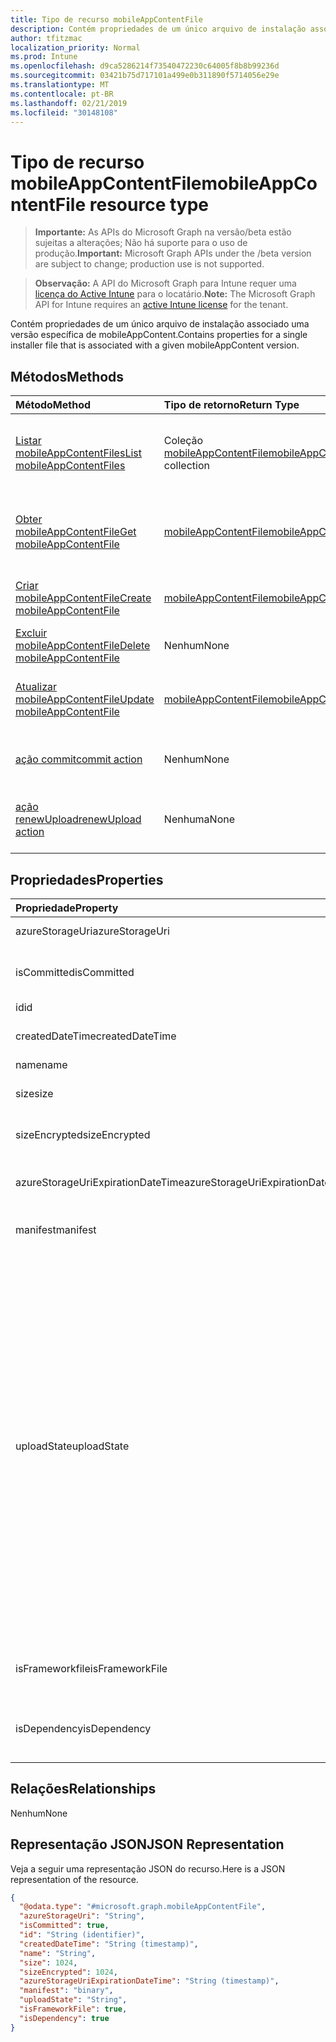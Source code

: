 ```yaml
---
title: Tipo de recurso mobileAppContentFile
description: Contém propriedades de um único arquivo de instalação associado uma versão específica de mobileAppContent.
author: tfitzmac
localization_priority: Normal
ms.prod: Intune
ms.openlocfilehash: d9ca5286214f73540472230c64005f8b8b99236d
ms.sourcegitcommit: 03421b75d717101a499e0b311890f5714056e29e
ms.translationtype: MT
ms.contentlocale: pt-BR
ms.lasthandoff: 02/21/2019
ms.locfileid: "30148108"
---
```

# <a name="mobileappcontentfile-resource-type"></a><span data-ttu-id="2d38c-103">Tipo de recurso mobileAppContentFile</span><span class="sxs-lookup"><span data-stu-id="2d38c-103">mobileAppContentFile resource type</span></span>

> <span data-ttu-id="2d38c-104">**Importante:** As APIs do Microsoft Graph na versão/beta estão sujeitas a alterações; Não há suporte para o uso de produção.</span><span class="sxs-lookup"><span data-stu-id="2d38c-104">**Important:** Microsoft Graph APIs under the /beta version are subject to change; production use is not supported.</span></span>

> <span data-ttu-id="2d38c-105">**Observação:** A API do Microsoft Graph para Intune requer uma [licença do Active Intune](https://go.microsoft.com/fwlink/?linkid=839381) para o locatário.</span><span class="sxs-lookup"><span data-stu-id="2d38c-105">**Note:** The Microsoft Graph API for Intune requires an [active Intune license](https://go.microsoft.com/fwlink/?linkid=839381) for the tenant.</span></span>

<span data-ttu-id="2d38c-106">Contém propriedades de um único arquivo de instalação associado uma versão específica de mobileAppContent.</span><span class="sxs-lookup"><span data-stu-id="2d38c-106">Contains properties for a single installer file that is associated with a given mobileAppContent version.</span></span>

## <a name="methods"></a><span data-ttu-id="2d38c-107">Métodos</span><span class="sxs-lookup"><span data-stu-id="2d38c-107">Methods</span></span>
|<span data-ttu-id="2d38c-108">Método</span><span class="sxs-lookup"><span data-stu-id="2d38c-108">Method</span></span>|<span data-ttu-id="2d38c-109">Tipo de retorno</span><span class="sxs-lookup"><span data-stu-id="2d38c-109">Return Type</span></span>|<span data-ttu-id="2d38c-110">Descrição</span><span class="sxs-lookup"><span data-stu-id="2d38c-110">Description</span></span>|
|:---|:---|:---|
|[<span data-ttu-id="2d38c-111">Listar mobileAppContentFiles</span><span class="sxs-lookup"><span data-stu-id="2d38c-111">List mobileAppContentFiles</span></span>](../api/intune-apps-mobileappcontentfile-list.md)|<span data-ttu-id="2d38c-112">Coleção [mobileAppContentFile](../resources/intune-apps-mobileappcontentfile.md)</span><span class="sxs-lookup"><span data-stu-id="2d38c-112">[mobileAppContentFile](../resources/intune-apps-mobileappcontentfile.md) collection</span></span>|<span data-ttu-id="2d38c-113">Lista propriedades e relações dos objetos [mobileAppContentFile](../resources/intune-apps-mobileappcontentfile.md).</span><span class="sxs-lookup"><span data-stu-id="2d38c-113">List properties and relationships of the [mobileAppContentFile](../resources/intune-apps-mobileappcontentfile.md) objects.</span></span>|
|[<span data-ttu-id="2d38c-114">Obter mobileAppContentFile</span><span class="sxs-lookup"><span data-stu-id="2d38c-114">Get mobileAppContentFile</span></span>](../api/intune-apps-mobileappcontentfile-get.md)|[<span data-ttu-id="2d38c-115">mobileAppContentFile</span><span class="sxs-lookup"><span data-stu-id="2d38c-115">mobileAppContentFile</span></span>](../resources/intune-apps-mobileappcontentfile.md)|<span data-ttu-id="2d38c-116">Propriedades de leitura e relações do objeto [mobileAppContentFile](../resources/intune-apps-mobileappcontentfile.md).</span><span class="sxs-lookup"><span data-stu-id="2d38c-116">Read properties and relationships of the [mobileAppContentFile](../resources/intune-apps-mobileappcontentfile.md) object.</span></span>|
|[<span data-ttu-id="2d38c-117">Criar mobileAppContentFile</span><span class="sxs-lookup"><span data-stu-id="2d38c-117">Create mobileAppContentFile</span></span>](../api/intune-apps-mobileappcontentfile-create.md)|[<span data-ttu-id="2d38c-118">mobileAppContentFile</span><span class="sxs-lookup"><span data-stu-id="2d38c-118">mobileAppContentFile</span></span>](../resources/intune-apps-mobileappcontentfile.md)|<span data-ttu-id="2d38c-119">Cria um novo objeto [mobileAppContentFile](../resources/intune-apps-mobileappcontentfile.md).</span><span class="sxs-lookup"><span data-stu-id="2d38c-119">Create a new [mobileAppContentFile](../resources/intune-apps-mobileappcontentfile.md) object.</span></span>|
|[<span data-ttu-id="2d38c-120">Excluir mobileAppContentFile</span><span class="sxs-lookup"><span data-stu-id="2d38c-120">Delete mobileAppContentFile</span></span>](../api/intune-apps-mobileappcontentfile-delete.md)|<span data-ttu-id="2d38c-121">Nenhum</span><span class="sxs-lookup"><span data-stu-id="2d38c-121">None</span></span>|<span data-ttu-id="2d38c-122">Exclui um [mobileAppContentFile](../resources/intune-apps-mobileappcontentfile.md).</span><span class="sxs-lookup"><span data-stu-id="2d38c-122">Deletes a [mobileAppContentFile](../resources/intune-apps-mobileappcontentfile.md).</span></span>|
|[<span data-ttu-id="2d38c-123">Atualizar mobileAppContentFile</span><span class="sxs-lookup"><span data-stu-id="2d38c-123">Update mobileAppContentFile</span></span>](../api/intune-apps-mobileappcontentfile-update.md)|[<span data-ttu-id="2d38c-124">mobileAppContentFile</span><span class="sxs-lookup"><span data-stu-id="2d38c-124">mobileAppContentFile</span></span>](../resources/intune-apps-mobileappcontentfile.md)|<span data-ttu-id="2d38c-125">Atualiza as propriedades de um objeto [mobileAppContentFile](../resources/intune-apps-mobileappcontentfile.md).</span><span class="sxs-lookup"><span data-stu-id="2d38c-125">Update the properties of a [mobileAppContentFile](../resources/intune-apps-mobileappcontentfile.md) object.</span></span>|
|[<span data-ttu-id="2d38c-126">ação commit</span><span class="sxs-lookup"><span data-stu-id="2d38c-126">commit action</span></span>](../api/intune-apps-mobileappcontentfile-commit.md)|<span data-ttu-id="2d38c-127">Nenhum</span><span class="sxs-lookup"><span data-stu-id="2d38c-127">None</span></span>|<span data-ttu-id="2d38c-128">Confirma um arquivo de um determinado aplicativo.</span><span class="sxs-lookup"><span data-stu-id="2d38c-128">Commits a file of a given app.</span></span>|
|[<span data-ttu-id="2d38c-129">ação renewUpload</span><span class="sxs-lookup"><span data-stu-id="2d38c-129">renewUpload action</span></span>](../api/intune-apps-mobileappcontentfile-renewupload.md)|<span data-ttu-id="2d38c-130">Nenhuma</span><span class="sxs-lookup"><span data-stu-id="2d38c-130">None</span></span>|<span data-ttu-id="2d38c-131">Renova a URI SAS para um carregamento de arquivo de aplicativo.</span><span class="sxs-lookup"><span data-stu-id="2d38c-131">Renews the SAS URI for an application file upload.</span></span>|

## <a name="properties"></a><span data-ttu-id="2d38c-132">Propriedades</span><span class="sxs-lookup"><span data-stu-id="2d38c-132">Properties</span></span>
|<span data-ttu-id="2d38c-133">Propriedade</span><span class="sxs-lookup"><span data-stu-id="2d38c-133">Property</span></span>|<span data-ttu-id="2d38c-134">Tipo</span><span class="sxs-lookup"><span data-stu-id="2d38c-134">Type</span></span>|<span data-ttu-id="2d38c-135">Descrição</span><span class="sxs-lookup"><span data-stu-id="2d38c-135">Description</span></span>|
|:---|:---|:---|
|<span data-ttu-id="2d38c-136">azureStorageUri</span><span class="sxs-lookup"><span data-stu-id="2d38c-136">azureStorageUri</span></span>|<span data-ttu-id="2d38c-137">Cadeia de caracteres</span><span class="sxs-lookup"><span data-stu-id="2d38c-137">String</span></span>|<span data-ttu-id="2d38c-138">O URI de Armazenamento do Azure.</span><span class="sxs-lookup"><span data-stu-id="2d38c-138">The Azure Storage URI.</span></span>|
|<span data-ttu-id="2d38c-139">isCommitted</span><span class="sxs-lookup"><span data-stu-id="2d38c-139">isCommitted</span></span>|<span data-ttu-id="2d38c-140">Booliano</span><span class="sxs-lookup"><span data-stu-id="2d38c-140">Boolean</span></span>|<span data-ttu-id="2d38c-141">Um valor que indica se o arquivo tem está confirmado.</span><span class="sxs-lookup"><span data-stu-id="2d38c-141">A value indicating whether the file is committed.</span></span>|
|<span data-ttu-id="2d38c-142">id</span><span class="sxs-lookup"><span data-stu-id="2d38c-142">id</span></span>|<span data-ttu-id="2d38c-143">String</span><span class="sxs-lookup"><span data-stu-id="2d38c-143">String</span></span>|<span data-ttu-id="2d38c-144">A ID do arquivo.</span><span class="sxs-lookup"><span data-stu-id="2d38c-144">The File Id.</span></span>|
|<span data-ttu-id="2d38c-145">createdDateTime</span><span class="sxs-lookup"><span data-stu-id="2d38c-145">createdDateTime</span></span>|<span data-ttu-id="2d38c-146">DateTimeOffset</span><span class="sxs-lookup"><span data-stu-id="2d38c-146">DateTimeOffset</span></span>|<span data-ttu-id="2d38c-147">A hora em que o arquivo foi criado.</span><span class="sxs-lookup"><span data-stu-id="2d38c-147">The time the file was created.</span></span>|
|<span data-ttu-id="2d38c-148">name</span><span class="sxs-lookup"><span data-stu-id="2d38c-148">name</span></span>|<span data-ttu-id="2d38c-149">String</span><span class="sxs-lookup"><span data-stu-id="2d38c-149">String</span></span>|<span data-ttu-id="2d38c-150">O nome do arquivo.</span><span class="sxs-lookup"><span data-stu-id="2d38c-150">the file name.</span></span>|
|<span data-ttu-id="2d38c-151">size</span><span class="sxs-lookup"><span data-stu-id="2d38c-151">size</span></span>|<span data-ttu-id="2d38c-152">Int64</span><span class="sxs-lookup"><span data-stu-id="2d38c-152">Int64</span></span>|<span data-ttu-id="2d38c-153">O tamanho do arquivo antes da criptografia.</span><span class="sxs-lookup"><span data-stu-id="2d38c-153">The size of the file prior to encryption.</span></span>|
|<span data-ttu-id="2d38c-154">sizeEncrypted</span><span class="sxs-lookup"><span data-stu-id="2d38c-154">sizeEncrypted</span></span>|<span data-ttu-id="2d38c-155">Int64</span><span class="sxs-lookup"><span data-stu-id="2d38c-155">Int64</span></span>|<span data-ttu-id="2d38c-156">O tamanho do arquivo após a criptografia.</span><span class="sxs-lookup"><span data-stu-id="2d38c-156">The size of the file after encryption.</span></span>|
|<span data-ttu-id="2d38c-157">azureStorageUriExpirationDateTime</span><span class="sxs-lookup"><span data-stu-id="2d38c-157">azureStorageUriExpirationDateTime</span></span>|<span data-ttu-id="2d38c-158">DateTimeOffset</span><span class="sxs-lookup"><span data-stu-id="2d38c-158">DateTimeOffset</span></span>|<span data-ttu-id="2d38c-159">A hora de expiração do URI do armazenamento do Azure.</span><span class="sxs-lookup"><span data-stu-id="2d38c-159">The time the Azure storage Uri expires.</span></span>|
|<span data-ttu-id="2d38c-160">manifest</span><span class="sxs-lookup"><span data-stu-id="2d38c-160">manifest</span></span>|<span data-ttu-id="2d38c-161">Binária</span><span class="sxs-lookup"><span data-stu-id="2d38c-161">Binary</span></span>|<span data-ttu-id="2d38c-162">As informações do manifesto.</span><span class="sxs-lookup"><span data-stu-id="2d38c-162">The manifest information.</span></span>|
|<span data-ttu-id="2d38c-163">uploadState</span><span class="sxs-lookup"><span data-stu-id="2d38c-163">uploadState</span></span>|[<span data-ttu-id="2d38c-164">mobileAppContentFileUploadState</span><span class="sxs-lookup"><span data-stu-id="2d38c-164">mobileAppContentFileUploadState</span></span>](../resources/intune-apps-mobileappcontentfileuploadstate.md)|<span data-ttu-id="2d38c-165">O estado da solicitação de carregamento atual.</span><span class="sxs-lookup"><span data-stu-id="2d38c-165">The state of the current upload request.</span></span> <span data-ttu-id="2d38c-166">Os valores possíveis são: `success`, `transientError`, `error`, `unknown`, `azureStorageUriRequestSuccess`, `azureStorageUriRequestPending`, `azureStorageUriRequestFailed`, `azureStorageUriRequestTimedOut`, `azureStorageUriRenewalSuccess`, `azureStorageUriRenewalPending`, `azureStorageUriRenewalFailed`, `azureStorageUriRenewalTimedOut`, `commitFileSuccess`, `commitFilePending`, `commitFileFailed`, `commitFileTimedOut`.</span><span class="sxs-lookup"><span data-stu-id="2d38c-166">Possible values are: `success`, `transientError`, `error`, `unknown`, `azureStorageUriRequestSuccess`, `azureStorageUriRequestPending`, `azureStorageUriRequestFailed`, `azureStorageUriRequestTimedOut`, `azureStorageUriRenewalSuccess`, `azureStorageUriRenewalPending`, `azureStorageUriRenewalFailed`, `azureStorageUriRenewalTimedOut`, `commitFileSuccess`, `commitFilePending`, `commitFileFailed`, `commitFileTimedOut`.</span></span>|
|<span data-ttu-id="2d38c-167">isFrameworkfile</span><span class="sxs-lookup"><span data-stu-id="2d38c-167">isFrameworkFile</span></span>|<span data-ttu-id="2d38c-168">Booliano</span><span class="sxs-lookup"><span data-stu-id="2d38c-168">Boolean</span></span>|<span data-ttu-id="2d38c-169">Um valor que indica se o arquivo é um arquivo de estrutura.</span><span class="sxs-lookup"><span data-stu-id="2d38c-169">A value indicating whether the file is a framework file.</span></span>|
|<span data-ttu-id="2d38c-170">isDependency</span><span class="sxs-lookup"><span data-stu-id="2d38c-170">isDependency</span></span>|<span data-ttu-id="2d38c-171">Booliano</span><span class="sxs-lookup"><span data-stu-id="2d38c-171">Boolean</span></span>|<span data-ttu-id="2d38c-172">Se o arquivo de conteúdo é uma dependência para o arquivo de conteúdo principal.</span><span class="sxs-lookup"><span data-stu-id="2d38c-172">Whether the content file is a dependency for the main content file.</span></span>|

## <a name="relationships"></a><span data-ttu-id="2d38c-173">Relações</span><span class="sxs-lookup"><span data-stu-id="2d38c-173">Relationships</span></span>
<span data-ttu-id="2d38c-174">Nenhum</span><span class="sxs-lookup"><span data-stu-id="2d38c-174">None</span></span>

## <a name="json-representation"></a><span data-ttu-id="2d38c-175">Representação JSON</span><span class="sxs-lookup"><span data-stu-id="2d38c-175">JSON Representation</span></span>
<span data-ttu-id="2d38c-176">Veja a seguir uma representação JSON do recurso.</span><span class="sxs-lookup"><span data-stu-id="2d38c-176">Here is a JSON representation of the resource.</span></span>
<!-- {
  "blockType": "resource",
  "keyProperty": "id",
  "@odata.type": "microsoft.graph.mobileAppContentFile"
}
-->
``` json
{
  "@odata.type": "#microsoft.graph.mobileAppContentFile",
  "azureStorageUri": "String",
  "isCommitted": true,
  "id": "String (identifier)",
  "createdDateTime": "String (timestamp)",
  "name": "String",
  "size": 1024,
  "sizeEncrypted": 1024,
  "azureStorageUriExpirationDateTime": "String (timestamp)",
  "manifest": "binary",
  "uploadState": "String",
  "isFrameworkFile": true,
  "isDependency": true
}
```




